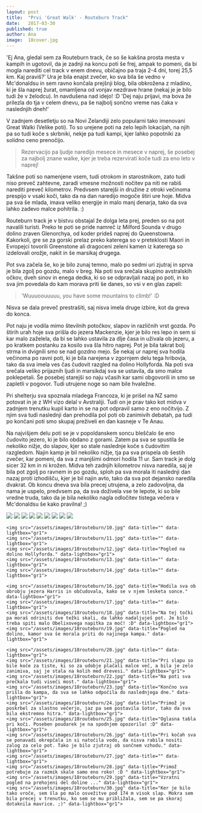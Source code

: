 ```yaml
---
layout: post
title:  "Prvi 'Great Walk' - Routeburn Track"
date:   2017-03-30
published: true
author: Ana
image:  18cover.jpg
---
```


<p class="intro"><span class="dropcap">'E</span>j Ana, gledal sem za Routeburn track, če so še kakšna prosta mesta v kampih in ugotovil, da je zadnji na koncu poti še frej, ampak to pomeni, da bi mogla narediti cel track v enem dnevu, običajno pa traja 2-4 dni, torej 25,5 km. Kaj praviš?' Ura je bila enajst zvečer, ko sva bila še vedno v Mc'donaldsu in sem ravno končala prejšnji blog, bila obkrožena z mladino, ki je šla naprej žurat, omamljena od vonjav nezdrave hrane (nekaj je je bilo tudi že v želodcu). In navdušena nad idejo! :D 'Dej naju prijavi, ma bova že prilezla do tja v celem dnevu, pa še najbolj sončno vreme nas čaka v naslednjih dneh!' 
</p>

V zadnjem desetletju so na Novi Zelandiji zelo popularni tako imenovani Great Walki (Velike poti). To so urejene poti na zelo lepih lokacijah, na njih pa so tudi koče s skrbniki, nekje pa tudi kampi, kjer lahko popotniki za solidno ceno prenočijo. 

<blockquote>Rezervacijo pa ljudje naredijo mesece in mesece v naprej, še posebej za najbolj znane walke, kjer je treba rezervirati koče tudi za eno leto v naprej!</blockquote>

Takšne poti so namenjene vsem, tudi otrokom in starostnikom, zato tudi niso preveč zahtevne, zaradi vmesne možnosti nočitev pa niti ne rabiš narediti preveč kilometrov. Predvsem starejši in družine z otroki večinoma prespijo v vsaki koči, tako da na dan naredijo mogoče štiri ure hoje. Midva pa sva še mlada, imava veliko energije in malo manj denarja, tako da sva lahko zadevo malce pohitrila. :)

Routeburn track je v bistvu obstajal že dolga leta prej, preden so na pot navalili turisti. Preko te poti se pride namreč iz Milford Sounda v drugo dolino zraven Glenorchya, od koder prideš naprej do Queenstowna. Kakorkoli, gre se za gorski prelaz preko katerega so v preteklosti Maori in Evropejci tovorili Greenstone ali dragoceni zeleni kamen iz katerega so izdelovali orožje, nakit in še marsikaj drugega. 

Pot sva začela še, ko je bilo zunaj temno, malo po sedmi uri zjutraj in sprva je bila zgolj po gozdu, malo v breg. Na poti sva srečala skupino avstralskih očkov, dveh sinov in enega dedka, ki so se odpravljali nazaj po poti, in ko sva jim povedala do kam morava priti še danes, so vsi v en glas zapeli:

<blockquote>'Wuuuoouuuuu, you have some mountains to climb!' :D </blockquote>

Nisva se dala preveč prestrašiti, saj nisva imela druge izbire, kot da greva do konca.

Pot naju je vodila mimo številnih potočkov, slapov in različnih vrst gozda. Po štirih urah hoje sva prišla do jezera Mackenzie, kjer je bilo res lepo in sem si kar malo zaželela, da bi se lahko ustavila za dlje časa in uživala ob jezeru, a po kratkem postanku za kosilo sva šla hitro naprej. Pot je bila takrat bolj strma in dvignili smo se nad gozdno mejo. Še nekaj ur naprej sva hodila večinoma po ravni poti, ki je bila narejena v zgornjem delu tega hribovja, tako da sva imela ves čas čudovit razgled na dolino Hollyforda. Na poti sva srečala veliko prijaznih ljudi in marsikdaj sva se ustavila, da smo malce poklepetali. Še posebej starejši so naju včasih kar sami obgovorili in smo se zapletli v pogovor. Tudi utrujene noge so nam bile hvaležne.

Pri shelterju sva spoznala mladega Francoza, ki je prišel na NZ samo potovat in je z WH vizo delal v Avstraliji. Tudi on je prav tako kot midva v zadnjem trenutku kupil karto in se na pot odpravil samo z eno nočitvijo. Z njim sva tudi naslednji dan prehodila pol poti ob zanimivih debatah, pa tudi po končani poti smo skupaj preživeli en dan kasneje v Te Anau. 

Na najvišjem delu poti se je v popoldanskem soncu bleščalo še eno čudovito jezero, ki je bilo obdano z gorami. Zatem pa sva se spustila še nekoliko nižje, do slapov, kjer so stale naslednje koče s čudovitim razgledom. Najin kamp je bil nekoliko nižje, tja pa sva prispela ob šestih zvečer, kar pomeni, da sva z manjšimi odmori hodila 11 ur. Sam track je dolg sicer 32 km in ni krožen. Midva teh zadnjih kilometrov nisva naredila, saj je bila pot zgolj po ravnem in po gozdu, sploh pa sva morala iti naslednji dan nazaj proti izhodišču, kjer je bil najin avto, tako da sva pot dejansko naredila dvakrat. Ob koncu dneva sva bila precej utrujena, a zelo zadovoljna, da nama je uspelo, predvsem pa, da sva doživela vse te lepote, ki so bile vredne truda, tako da je bila nekoliko nagla odločitev tistega večera v Mc'donaldsu še kako pravilna! ;)

<div class="photoset-grid" data-layout="33133233323">
    <img src="/assets/images/18routeburn/01.jpg" data-title="Osvežitev na poti, oziroma kako sva se zbudila. :)" data-lightbox="gr1">
    <img src="/assets/images/18routeburn/02.jpg" data-title="Na poti je bilo veliko takšnih lesenih platform, ki so olajšale hojo po namočenih delih." data-lightbox="gr1">
    <img src="/assets/images/18routeburn/03.jpg" data-title="" data-lightbox="gr1">
    <img src="/assets/images/18routeburn/04.jpg" data-title="'Lej Primož, k so mi brki zrastl!'" data-lightbox="gr1">
    <img src="/assets/images/18routeburn/05.jpg" data-title="" data-lightbox="gr1">
    <img src="/assets/images/18routeburn/06.jpg" data-title="Postanek za kosilo ob jezeru Mackenzie." data-lightbox="gr1">
    <img src="/assets/images/18routeburn/07.jpg" data-title="Povzpela sva se višje in imela jezero na dlani." data-lightbox="gr1">
    <img src="/assets/images/18routeburn/08.jpg" data-title="" data-lightbox="gr1">
    <img src="/assets/images/18routeburn/09.jpg" data-title="" data-lightbox="gr1">

    <img src="/assets/images/18routeburn/10.jpg" data-title="" data-lightbox="gr1">
    <img src="/assets/images/18routeburn/11.jpg" data-title="" data-lightbox="gr1">
    <img src="/assets/images/18routeburn/12.jpg" data-title="Pogled na dolino Hollyforda." data-lightbox="gr1">
    <img src="/assets/images/18routeburn/13.jpg" data-title="" data-lightbox="gr1">
    <img src="/assets/images/18routeburn/14.jpg" data-title="" data-lightbox="gr1">
    
    <img src="/assets/images/18routeburn/16.jpg" data-title="Hodila sva ob obrobju jezera Harris in občudovala, kako se v njem lesketa sonce." data-lightbox="gr1">
    <img src="/assets/images/18routeburn/17.jpg" data-title="" data-lightbox="gr1">
    <img src="/assets/images/18routeburn/18.jpg" data-title="Na tej točki pa moraš odriniti dve težki skali, da lahko nadaljuješ pot. Je bilo treba spiti malo Obelixovega napitka za moč! :D" data-lightbox="gr1">
    <img src="/assets/images/18routeburn/19.jpg" data-title="Pogled na dolino, kamor sva še morala priti do najinega kampa." data-lightbox="gr1">
    
    <img src="/assets/images/18routeburn/20.jpg" data-title="" data-lightbox="gr1">
    <img src="/assets/images/18routeburn/21.jpg" data-title="Pri slapu so bile koče za tiste, ki so za udobje plačali malce več, a bila je zelo zanimiva, saj je stala na kolih med drevesi." data-lightbox="gr1">
    <img src="/assets/images/18routeburn/22.jpg" data-title="Na poti sva prečkala tudi viseči most." data-lightbox="gr1">
    <img src="/assets/images/18routeburn/23.jpg" data-title="Končno sva prišla do kampa, da sva se lahko odpočila do naslednjega dne." data-lightbox="gr1">
    <img src="/assets/images/18routeburn/24.jpg" data-title="Primož je poskrbel za slastno večerjo, jaz pa sem postavila šotor, tako da sva bila ekstremno hitra." data-lightbox="gr1">
    <img src="/assets/images/18routeburn/25.jpg" data-title="Oglasna tabla pri koči. Poseben poudarek je na spodnjem opozorilu! :D" data-lightbox="gr1">
    <img src="/assets/images/18routeburn/26.jpg" data-title="Pri kočah sva se ponavadi okrepčala in si natočila vodo, da nisva rabila nositi zalog za celo pot. Tako je bilo zjutraj ob sončnem vzhodu." data-lightbox="gr1">
    <img src="/assets/images/18routeburn/27.jpg" data-title="" data-lightbox="gr1">
    <img src="/assets/images/18routeburn/28.jpg" data-title="Primož potrebuje za razmik skale samo eno roko! :D " data-lightbox="gr1">
    <img src="/assets/images/18routeburn/29.jpg" data-title="Vzratni pogled na prehojeni del doline ..." data-lightbox="gr1">
    <img src="/assets/images/18routeburn/30.jpg" data-title="Ker je bilo tako vroče, sem šla po malo osvežitve pod 174 m visok slap. Mokra sem bila precej v trenutku, ko sem se mu približala, sem se pa skoraj dotaknila mavrice. ;)" data-lightbox="gr1">
</div><br/>
